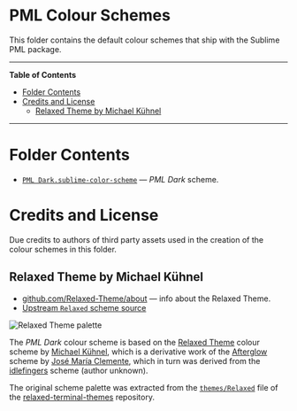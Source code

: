 # PML Colour Schemes

This folder contains the default colour schemes that ship with the Sublime PML package.


-----

**Table of Contents**

<!-- MarkdownTOC autolink="true" bracket="round" autoanchor="false" lowercase="only_ascii" uri_encoding="true" levels="1,2,3" -->

- [Folder Contents](#folder-contents)
- [Credits and License](#credits-and-license)
    - [Relaxed Theme by Michael Kühnel](#relaxed-theme-by-michael-k%C3%BChnel)

<!-- /MarkdownTOC -->

-----

# Folder Contents

- [`PML Dark.sublime-color-scheme`][PML Dark.sublime-color-scheme] — _PML Dark_ scheme.


# Credits and License

Due credits to authors of third party assets used in the creation of the colour schemes in this folder.


## Relaxed Theme by Michael Kühnel

- [github.com/Relaxed-Theme/about][Relaxed Theme] — info about the Relaxed Theme.
- [Upstream `Relaxed` scheme source][themes/Relaxed]

![Relaxed Theme palette][relaxed screenshot]

The _PML Dark_ colour scheme is based on the [Relaxed Theme] colour scheme by [Michael Kühnel], which is a derivative work of the [Afterglow] scheme by [José María Clemente], which in turn was derived from the [idlefingers] scheme (author unknown).

The original scheme palette was extracted from the [`themes/Relaxed`][themes/Relaxed] file of the [relaxed-terminal-themes] repository.

<!-----------------------------------------------------------------------------
                               REFERENCE LINKS
------------------------------------------------------------------------------>

[PML Dark.sublime-color-scheme]: ./PML%20Dark.sublime-color-scheme

<!--Relaxed Theme -->

[Relaxed Theme]: https://github.com/Relaxed-Theme/about "Visit the Relaxed Theme info repository"
[Afterglow]: https://github.com/YabataDesign/afterglow-itermcolors "Visit the Afterglow iTerm Color Scheme repository"
[idlefingers]: https://idlefingers.co.uk "Visit the idlefingers TextMate theme website"

[relaxed-terminal-themes]: https://github.com/Relaxed-Theme/relaxed-terminal-themes "Visit the relaxed-terminal-themes repository"
[themes/Relaxed]: https://github.com/Relaxed-Theme/relaxed-terminal-themes/blob/9270b43c86863ab60f33ed5af3692562a8404ab4/themes/Relaxed "Upstream scheme source file (commit '9270b43' 2018/05/11)"

[relaxed screenshot]: https://camo.githubusercontent.com/b7045913ec03bcd3662ee931fdacda8749b0a89ebf9cc78690adea9d7dce9f13/68747470733a2f2f74686570726163746963616c6465762e73332e616d617a6f6e6177732e636f6d2f692f3539736c7637316a646e6e36397a6564733274652e706e67 "Relaxed Theme colour palette screenshot"

<!-- people -->

[José María Clemente]: https://github.com/YabataDesign "View José María Clemente's GitHub profile"
[Michael Kühnel]: https://github.com/mischah "View Michael Kühnel's GitHub profile"

<!-- EOF -->
